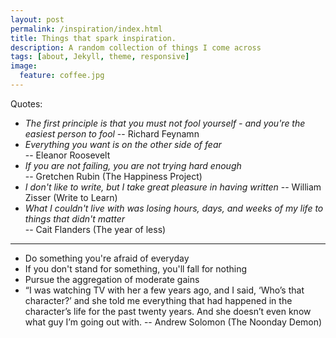 ```yaml
---
layout: post
permalink: /inspiration/index.html
title: Things that spark inspiration. 
description: A random collection of things I come across
tags: [about, Jekyll, theme, responsive]
image:
  feature: coffee.jpg
---
```


Quotes:
* _The first principle is that you must not fool yourself - and you're the easiest person to fool_ -- Richard Feynamn
* _Everything you want is on the other side of fear_ <br> -- Eleanor Roosevelt
* _If you are not failing, you are not trying hard enough_ <br> -- Gretchen Rubin (The Happiness Project)
* _I don't like to write, but I take great pleasure in having written_ -- William Zisser (Write to Learn)
* _What I couldn't live with was losing hours, days, and weeks of my life to things that didn't matter_ <br>-- Cait Flanders (The year of less)

***

* Do something you're afraid of everyday
* If you don't stand for something, you'll fall for nothing
* Pursue the aggregation of moderate gains
* “I was watching TV with her a few years ago, and I said, ‘Who’s that character?’ and she told me everything that had happened in the character’s life for the past twenty years. And she doesn’t even know what guy I’m going out with. -- Andrew Solomon (The Noonday Demon)
